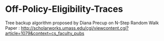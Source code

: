 # Off-Policy-Eligibility-Traces
Tree backup algorithm proposed by Diana Precup on N-Step Random Walk
Paper : http://scholarworks.umass.edu/cgi/viewcontent.cgi?article=1079&context=cs_faculty_pubs
